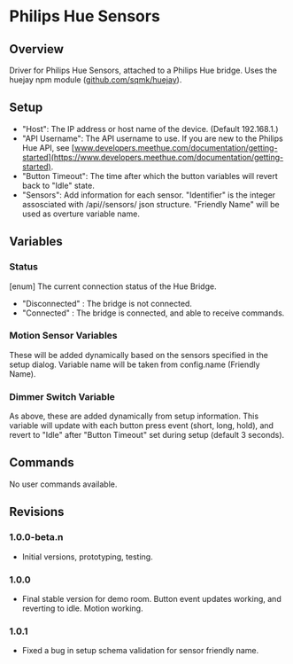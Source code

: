 # Philips Hue Sensors


## Overview

Driver for Philips Hue Sensors, attached to a Philips Hue bridge. Uses the huejay npm module ([github.com/sqmk/huejay](https://github.com/sqmk/huejay)).


## Setup

- "Host": The IP address or host name of the device. (Default 192.168.1.)
- "API Username": The API username to use. If you are new to the Philips Hue API, see [www.developers.meethue.com/documentation/getting-started](https://www.developers.meethue.com/documentation/getting-started).
- "Button Timeout": The time after which the button variables will revert back to "Idle" state.
- "Sensors": Add information for each sensor. "Identifier" is the integer assosciated with /api/<username>/sensors/ json structure. "Friendly Name" will be used as overture variable name.


## Variables

### Status

[enum] The current connection status of the Hue Bridge.
- "Disconnected" : The bridge is not connected.
- "Connected" : The bridge is connected, and able to receive commands.

### Motion Sensor Variables

These will be added dynamically based on the sensors specified in the setup dialog.
Variable name will be taken from config.name (Friendly Name).

### Dimmer Switch Variable

As above, these are added dynamically from setup information.
This variable will update with each button press event (short, long, hold), and revert to "Idle" after "Button Timeout" set during setup (default 3 seconds).


## Commands

No user commands available.


## Revisions

### 1.0.0-beta.n

- Initial versions, prototyping, testing.

### 1.0.0

- Final stable version for demo room. Button event updates working, and reverting to idle. Motion working.

### 1.0.1

- Fixed a bug in setup schema validation for sensor friendly name.
